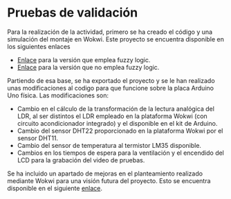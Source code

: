 # Pruebas de validación

Para la realización de la actividad, primero se ha creado el código y una simulación del montaje en Wokwi. Este proyecto se encuentra disponible en los siguientes enlaces
- [Enlace](https://wokwi.com/projects/401550694219162625) para la versión que emplea fuzzy logic.
- [Enlace](https://wokwi.com/projects/399605839733059585) para la versión que no emplea fuzzy logic.

Partiendo de esa base, se ha exportado el proyecto y se le han realizado unas modificaciones al codigo para que funcione sobre la placa Arduino Uno física. Las modificaciones son:

- Cambio en el cálculo de la transformación de la lectura analógica del LDR, al ser distintos el LDR empleado en la plataforma Wokwi (con circuito acondicionador integrado) y el disponible en el kit de Arduino.
- Cambio del sensor DHT22 proporcionado en la plataforma Wokwi por el sensor DHT11.
- Cambio del sensor de temperatura al termistor LM35 disponible.
- Cambios en los tiempos de espera para la ventilación y el encendido del LCD para la grabación del video de pruebas.

Se ha incluido un apartado de mejoras en el planteamiento realizado mediante Wokwi para una visión futura del proyecto. Esto se encuentra disponible en el siguiente [enlace](https://wokwi.com/projects/399625353140785153).
